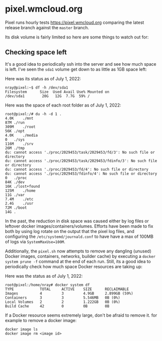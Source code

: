 # pixel.wmcloud.org

Pixel runs hourly tests https://pixel.wmcloud.org comparing the latest release
branch against the `master` branch.

Its disk volume is fairly limited so here are some things to watch out for:

## Checking space left

It's a good idea to periodically ssh into the server and see how much space is
left. I've seen the `sda1` volume get down to as little as 1GB space left:

Here was its status as of July 1, 2022:

```
nray@pixel:~$ df -h /dev/sda1
Filesystem      Size  Used Avail Use% Mounted on
/dev/sda1        20G   12G  7.7G  59% /
```

Here was the space of each root folder as of July 1, 2022:

```
root@pixel:/# du -h -d 1 .
4.0K	./mnt
87M	./run
309M	./root
56K	./opt
4.0K	./media
0	./sys
116M	./srv
26M	./tmp
du: cannot access './proc/2029453/task/2029453/fd/3': No such file or directory
du: cannot access './proc/2029453/task/2029453/fdinfo/3': No such file or directory
du: cannot access './proc/2029453/fd/4': No such file or directory
du: cannot access './proc/2029453/fdinfo/4': No such file or directory
0	./proc
84K	./dev
16K	./lost+found
125M	./home
11G	./var
7.4M	./etc
2.4G	./usr
72M	./boot
14G	.
```

In the past, the reduction in disk space was caused either by log files or
leftover docker images/containers/volumes. Efforts have been made to fix both by
using log rotate on the output that the pixel log files, and configuring the
`/etc/systemd/journald.conf` to have have a max of 100MB of logs via
`SystemMaxUse=100M`.

Additionally, the `pixel.sh` now attempts to remove any dangling (unused) Docker
images, containers, networks, builder cache) by executing a `docker system prune
-f` command at the end of each run. Still, its a good idea to periodically check
how much space Docker resources are taking up:


Here was the status as of July 1, 2022:

```
root@pixel:/home/nray# docker system df
TYPE            TOTAL     ACTIVE    SIZE      RECLAIMABLE
Images          4         3         4.9GB     2.899GB (59%)
Containers      3         3         5.546MB   0B (0%)
Local Volumes   2         2         1.222GB   0B (0%)
Build Cache     42        0         0B        0B
```

If a Docker resource seems extremely large, don't be afraid to remove it. for
example to remove a docker image:

```
docker image ls
docker image rm <image id>
```
